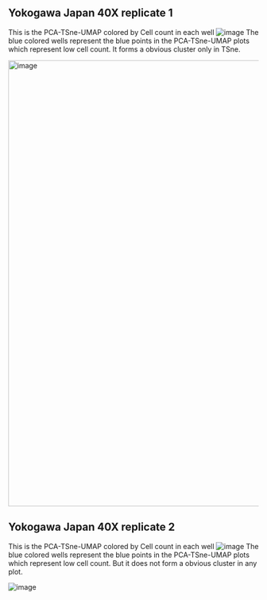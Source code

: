 ## Yokogawa Japan 40X replicate 1 
This is the PCA-TSne-UMAP colored by Cell count in each well
![image](https://github.com/BharathiVeerasankar/Exploring-High-dimensional-Cell-painting-data/assets/127401579/5b118b89-4265-4bcf-9952-da7e8e2c1d94)
The blue colored wells represent the blue points in the PCA-TSne-UMAP plots which represent low cell count. It forms a obvious cluster only in TSne. 

<img width="898" alt="image" src="https://github.com/BharathiVeerasankar/Exploring-High-dimensional-Cell-painting-data/assets/127401579/8767c279-b14b-4129-ba85-758344119e59">

## Yokogawa Japan 40X replicate 2 
This is the PCA-TSne-UMAP colored by Cell count in each well
![image](https://github.com/BharathiVeerasankar/Exploring-High-dimensional-Cell-painting-data/assets/127401579/7210fa35-d1d4-4385-a0ec-bbf19eca15fa)
The blue colored wells represent the blue points in the PCA-TSne-UMAP plots which represent low cell count. But it does not form a obvious cluster in any plot. 

![image](https://github.com/BharathiVeerasankar/Exploring-High-dimensional-Cell-painting-data/assets/127401579/0b158a5c-3e69-4195-96f4-af322cc2cb92)
